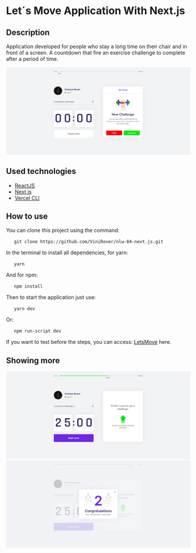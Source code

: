 # Let´s Move Application With Next.js

## Description

Application developed for people who stay a long time on their chair and in front of a screen. A countdown that fire an exercise challenge to complete after 
a period of time.

![Image of application](https://github.com/ViniRover/nlw-04-next.js/blob/main/githubimages/image02.png)

## Used technologies

- [ReactJS](https://pt-br.reactjs.org/docs/getting-started.html)
- [Next.js](https://nextjs.org/docs)
- [Vercel CLI](https://vercel.com/docs)


## How to use

You can clone this project using the command:

 ```
    git clone https://github.com/ViniRover/nlw-04-next.js.git
 ```
 
 In the terminal to install all dependencies, for yarn:
 
 ```
    yarn  
 ```
 
 And for npm:
 
 ```
    npm install
 ```
 
 Then to start the application just use:
 
  
 ```
    yarn dev
 ```
 
 Or:
 
  
 ```
    npm run-script dev
 ```
 
 If you want to test before the steps, you can access: [LetsMove](https://letsmove-5drarymmv-vinirover.vercel.app/) here.
 
 
 
 ## Showing more
 
 ![Begin image](https://github.com/ViniRover/nlw-04-next.js/blob/main/githubimages/image01.png)
 ![Image of modal](https://github.com/ViniRover/nlw-04-next.js/blob/main/githubimages/image03.png)



